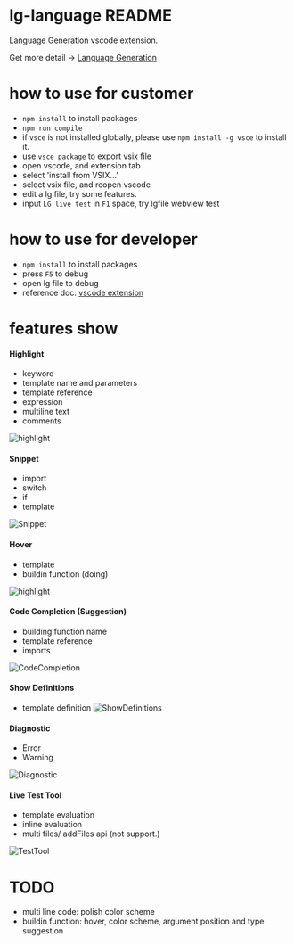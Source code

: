 # lg-language README

Language Generation vscode extension. 

Get more detail -> [Language Generation](https://github.com/microsoft/BotBuilder-Samples/tree/master/experimental/language-generation)

# how to use for customer
- `npm install` to install packages
- `npm run compile`
- if `vsce` is not installed globally, please use `npm install -g vsce` to install it.
- use `vsce package` to export vsix file
- open vscode, and extension tab
- select 'install from VSIX...'
- select vsix file, and reopen vscode
- edit a lg file, try some features.
- input `LG live test` in `F1` space, try lgfile webview test

# how to use for developer
- `npm install` to install packages
- press `F5` to debug
- open lg file to debug
- reference doc: [vscode extension](https://code.visualstudio.com/api/language-extensions/overview)

# features show
#### Highlight
- keyword
- template name and parameters
- template reference
- expression
- multiline text
- comments

![highlight](https://github.com/microsoft/botbuilder-tools/blob/lg-vscode-extension/packages/LGvscodeExt/images/Highlight.png?raw=true)

#### Snippet
- import
- switch
- if
- template

![Snippet](https://github.com/microsoft/botbuilder-tools/blob/lg-vscode-extension/packages/LGvscodeExt/images/Snippets.gif?raw=true)

#### Hover
- template
- buildin function (doing)

![highlight](https://github.com/microsoft/botbuilder-tools/blob/lg-vscode-extension/packages/LGvscodeExt/images/Hover.gif?raw=true)

#### Code Completion (Suggestion)
- building function name
- template reference
- imports

![CodeCompletion](https://github.com/microsoft/botbuilder-tools/blob/lg-vscode-extension/packages/LGvscodeExt/images/CodeCompletion.gif?raw=true)

#### Show Definitions
- template definition
![ShowDefinitions](https://github.com/microsoft/botbuilder-tools/blob/lg-vscode-extension/packages/LGvscodeExt/images/ShowDefinitions.gif?raw=true)

#### Diagnostic
- Error
- Warning

![Diagnostic](https://github.com/microsoft/botbuilder-tools/blob/lg-vscode-extension/packages/LGvscodeExt/images/Diagnostic.gif?raw=true)

#### Live Test Tool
- template evaluation
- inline evaluation
- multi files/ addFiles api (not support.)

![TestTool](https://github.com/microsoft/botbuilder-tools/blob/lg-vscode-extension/packages/LGvscodeExt/images/TestTool.gif?raw=true)

# TODO

- multi line code: polish color scheme
- buildin function: hover, color scheme, argument position and type suggestion